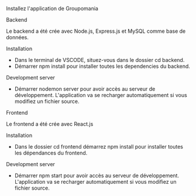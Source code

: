 Installez l'application de Groupomania

Backend

Le backend a été crée avec Node.js, Express.js et MySQL comme base de données.

Installation

- Dans le terminal de VSCODE, situez-vous dans le dossier cd backend.
- Démarrer npm install pour installer toutes les dependencies du backend.

Development server

- Démarrer nodemon server pour avoir accès au serveur de développement. L'application va se recharger automatiquement si vous modifiez un fichier source.

Frontend

Le frontend a été crée avec React.js

Installation

- Dans le dossier cd frontend démarrez npm install pour installer toutes les dépendances du frontend.

Development server

- Démarrer npm start pour avoir accès au serveur de développement. L'application va se recharger automatiquement si vous modifiez un fichier source.